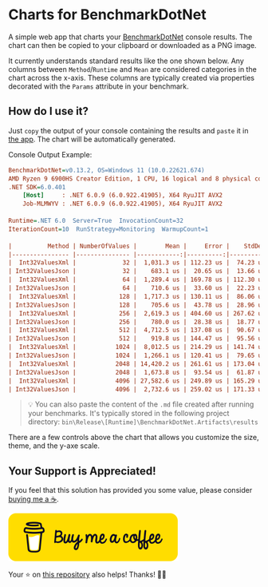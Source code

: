 # Charts for BenchmarkDotNet

A simple web app that charts your [BenchmarkDotNet](https://benchmarkdotnet.org/) console results. The chart can then be copied to your clipboard or downloaded as a PNG image.

It currently understands standard results like the one shown below. Any columns between `Method`/`Runtime` and `Mean` are considered categories in the chart across the x-axis. These columns are typically created via properties decorated with the `Params` attribute in your benchmark.


## How do I use it?
Just `copy` the output of your console containing the results and `paste` it in [the app](https://chartbenchmark.net/). The chart will be automatically generated.

Console Output Example:
```ini
BenchmarkDotNet=v0.13.2, OS=Windows 11 (10.0.22621.674)
AMD Ryzen 9 6900HS Creator Edition, 1 CPU, 16 logical and 8 physical cores
.NET SDK=6.0.401
    [Host]     : .NET 6.0.9 (6.0.922.41905), X64 RyuJIT AVX2
    Job-MLMWYV : .NET 6.0.9 (6.0.922.41905), X64 RyuJIT AVX2

Runtime=.NET 6.0  Server=True  InvocationCount=32
IterationCount=10  RunStrategy=Monitoring  WarmupCount=1

|          Method | NumberOfValues |        Mean |     Error |    StdDev |
|---------------- |--------------- |------------:|----------:|----------:|
|  Int32ValuesXml |             32 |  1,031.3 us | 112.23 us |  74.23 us |
| Int32ValuesJson |             32 |    683.1 us |  20.65 us |  13.66 us |
|  Int32ValuesXml |             64 |  1,289.4 us | 169.78 us | 112.30 us |
| Int32ValuesJson |             64 |    710.6 us |  33.60 us |  22.23 us |
|  Int32ValuesXml |            128 |  1,717.3 us | 130.11 us |  86.06 us |
| Int32ValuesJson |            128 |    705.6 us |  43.78 us |  28.96 us |
|  Int32ValuesXml |            256 |  2,619.3 us | 404.60 us | 267.62 us |
| Int32ValuesJson |            256 |    780.0 us |  28.38 us |  18.77 us |
|  Int32ValuesXml |            512 |  4,712.5 us | 137.08 us |  90.67 us |
| Int32ValuesJson |            512 |    919.8 us | 144.47 us |  95.56 us |
|  Int32ValuesXml |           1024 |  8,012.5 us | 214.29 us | 141.74 us |
| Int32ValuesJson |           1024 |  1,266.1 us | 120.41 us |  79.65 us |
|  Int32ValuesXml |           2048 | 14,420.2 us | 261.61 us | 173.04 us |
| Int32ValuesJson |           2048 |  1,673.8 us |  93.54 us |  61.87 us |
|  Int32ValuesXml |           4096 | 27,582.6 us | 249.89 us | 165.29 us |
| Int32ValuesJson |           4096 |  2,732.6 us | 259.02 us | 171.33 us |
```

> 💡 You can also paste the content of the `.md` file created after running your benchmarks. It's typically stored in the following project directory: `bin\Release\[Runtime]\BenchmarkDotNet.Artifacts\results`

There are a few controls above the chart that allows you customize the size, theme, and the y-axe scale. 

## Your Support is Appreciated!
If you feel that this solution has provided you some value, please consider [buying me a ☕][BuyMeACoffee].

[![Buy me a coffee][BuyMeACoffeeButton]][BuyMeACoffee]

Your ⭐ on [this repository][Repository] also helps! Thanks! 🖖🙂


[Repository]: https://github.com/yv989c/ChartsForBenchmarkDotNet
[BuyMeACoffee]: https://www.buymeacoffee.com/yv989c
[BuyMeACoffeeButton]: /images/bmc-48.svg
